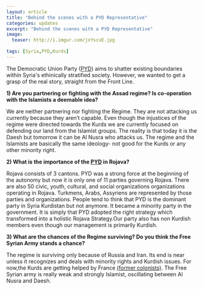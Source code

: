 ```yaml
---
layout: article
title: "Behind the scenes with a PYD Representative"
categories: updates
excerpt: "Behind the scenes with a PYD Representative"
image:
  teaser: http://i.imgur.com/jxYscvE.jpg
  
tags: [Syria,PYD,Kurds]
---
```



The Democratic Union Party ([PYD](http://www.pydrojava.net/en/index.php/about)) aims to shatter existing boundaries within Syria's ethinically stratified society. However, we wanted to get a grasp of the real story, straight from the Front Line.

**1) Are you partnering or fighting with the Assad regime? Is co-operation with the Islamists a deemable idea?**

We are neither partnering nor fighting the Regime. They are not attacking us currently because they aren’t capable. Even though the injustices of the regime were directed towards the Kurds we are currently focused on defending our land from the Islamist groups. The reality is that today it is the Daesh but tomorrow it can be Al Nusra who attacks us. The regime and the Islamists are basically the same ideology- not good for the Kurds or any other minority right. 


**2) What is the importance of the [PYD](http://www.pydrojava.net/en/) in Rojava?**

Rojava consists of 3 cantons. PYD was a strong force at the beginning of the autonomy but now it is only one of 11 parties governing Rojava. There are also 50 civic, youth, cultural, and social organizations organizations operating in Rojava. Turkmens, Arabs, Assyriens are represented by those parties and organizations. People tend to think that PYD is the dominant party in Syria Kurdistan but not anymore. It became a minority party in the government. It is simply that PYD adopted the right strategy which transformed into a holistic Rojava Strategy.Our party also has non Kurdish members even though our management is primarily Kurdish.

 

**3) What are the chances of the Regime surviving? Do you think the Free Syrian Army stands a chance?**

The regime is surviving only because of Russia and Iran. Its end is near unless it recognizes and deals with minority rights and Kurdish issues. For now,the Kurds are getting helped by France [(former colonists)](http://www.britannica.com/EBchecked/topic/578856/Syria/29921/The-French-mandate). The Free Syrian army is really weak and strongly Islamist, oscillating between Al Nusra and Daesh.


